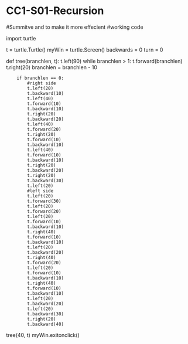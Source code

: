 # CC1-S01-Recursion
#Summitve and to make it more effecient
#working code

import turtle



t = turtle.Turtle()
myWin = turtle.Screen()
backwards = 0
turn = 0


def tree(branchlen, t):
    t.left(90)
    while branchlen > 1:
        t.forward(branchlen)
        t.right(20)
        branchlen = branchlen - 10
        
        if branchlen == 0:
            #right side
            t.left(20)
            t.backward(10)
            t.left(40)
            t.forward(10)
            t.backward(10)
            t.right(20)
            t.backward(20)
            t.left(40)
            t.forward(20)
            t.right(20)
            t.forward(10)
            t.backward(10)
            t.left(40)
            t.forward(10)
            t.backward(10)
            t.right(20)
            t.backward(20)
            t.right(20)
            t.backward(30)
            t.left(20)
            #left side
            t.left(20)
            t.forward(30)
            t.left(20)
            t.forward(20)
            t.left(20)
            t.forward(10)
            t.backward(10)
            t.right(40)
            t.forward(10)
            t.backward(10)
            t.left(20)
            t.backward(20)
            t.right(40)
            t.forward(20)
            t.left(20)
            t.forward(10)
            t.backward(10)
            t.right(40)
            t.forward(10)
            t.backward(10)
            t.left(20)
            t.backward(20)
            t.left(20)
            t.backward(30)
            t.right(20)
            t.backward(40)
        
        
                
                
                
             
            
        
                
                
                    

            
        
        
        
        
tree(40, t)
myWin.exitonclick()
        
        
        



